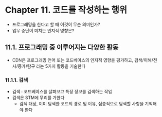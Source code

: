 # Chapter 11. 코드를 작성하는 행위
- 프로그래밍을 한다고 할 때 이것이 무슨 의미인가?
- 업무 중단이 미치는 인지적 영향은?

## 11.1. 프로그래밍 중 이루어지는 다양한 활동
- CDN은 프로그래밍 언어 또는 코드베이스의 인지적 영향을 평가하고, 검색/이해/전사/증가/탐구 라는 5가지 활동을 기술한다

### 11.1.1. 검색
- 검색 : 코드베이스를 살펴보고 특정 정보를 검색하는 작업
- 검색은 STM에 무리를 가한다
  - 검색 대상, 이미 탐색한 코드의 경로 및 이유, 심층적으로 탐색할 사항을 기억해야 한다
